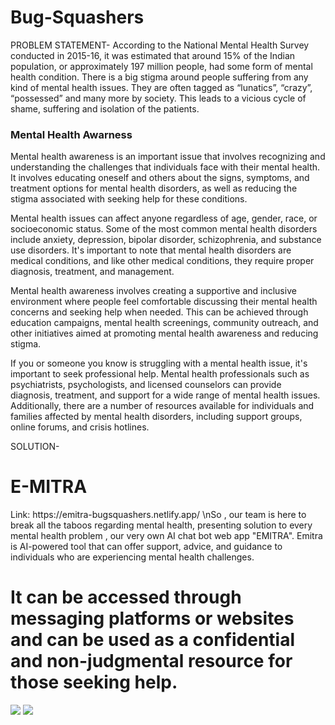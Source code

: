 # Bug-Squashers

PROBLEM STATEMENT-
According to the National Mental Health Survey conducted in 2015-16, it was estimated that around 15% of the Indian population, or approximately 197 million people, had some form of mental health condition.
There is a big stigma around people suffering from any kind of mental health issues. They are often tagged as “lunatics”, “crazy”, “possessed” and many more by society. This leads to a vicious cycle of shame, suffering and isolation of the patients.


<h3>Mental Health Awarness</h3>
<p>Mental health awareness is an important issue that involves recognizing and understanding the challenges that individuals face with their mental health. It involves educating oneself and others about the signs, symptoms, and treatment options for mental health disorders, as well as reducing the stigma associated with seeking help for these conditions.

Mental health issues can affect anyone regardless of age, gender, race, or socioeconomic status. Some of the most common mental health disorders include anxiety, depression, bipolar disorder, schizophrenia, and substance use disorders. It's important to note that mental health disorders are medical conditions, and like other medical conditions, they require proper diagnosis, treatment, and management.

Mental health awareness involves creating a supportive and inclusive environment where people feel comfortable discussing their mental health concerns and seeking help when needed. This can be achieved through education campaigns, mental health screenings, community outreach, and other initiatives aimed at promoting mental health awareness and reducing stigma.

If you or someone you know is struggling with a mental health issue, it's important to seek professional help. Mental health professionals such as psychiatrists, psychologists, and licensed counselors can provide diagnosis, treatment, and support for a wide range of mental health issues. Additionally, there are a number of resources available for individuals and families affected by mental health disorders, including support groups, online forums, and crisis hotlines.</p>

SOLUTION-
<h1>E-MITRA</h1>
Link: https://emitra-bugsquashers.netlify.app/
\nSo , our team is here to break all the taboos regarding mental health, presenting solution to every mental health problem , our very own AI chat bot web app "EMITRA". 
Emitra is AI-powered tool that can offer support, advice, and guidance to individuals who are experiencing mental health challenges. 

It can be accessed through messaging platforms or websites and can be used as a confidential and non-judgmental resource for those seeking help.
=======
<img src="https://emitra-bugsquashers.netlify.app/Images/Colourful%20Scrapbook%20Collage%20Media%20Marketing%20Brainstorm%20Presentation.png">
<img src= "Bug-Squashers/Images/WhatsApp Image 2023-03-23 at 11.09.02.jpeg">
